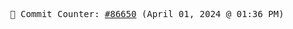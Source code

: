<p align="center">
    <samp>
        📮 Commit Counter: <a href="https://github.com/Javascript-void0/Javascript-void0/commits/main">#86650</a> (April 01, 2024 @ 01:36 PM)
    </samp>
</p>